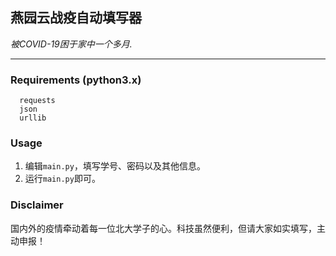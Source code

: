 ## 燕园云战疫自动填写器

*被COVID-19困于家中一个多月.*

-----

### Requirements (python3.x)

      requests
      json
      urllib
  
### Usage

1. 编辑`main.py`，填写学号、密码以及其他信息。
2. 运行`main.py`即可。

### Disclaimer 

国内外的疫情牵动着每一位北大学子的心。科技虽然便利，但请大家如实填写，主动申报！
